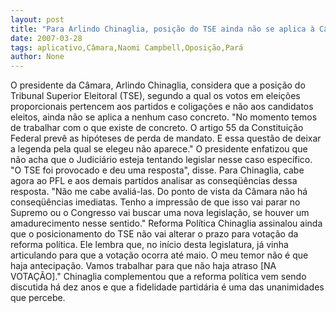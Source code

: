 ```yaml
---
layout: post
title: "Para Arlindo Chinaglia, posição do TSE ainda não se aplica à Câmara"
date: 2007-03-28
tags: aplicativo,Câmara,Naomi Campbell,Oposição,Pará
author: None
---
```

O presidente da Câmara, Arlindo Chinaglia, considera que a posição do Tribunal Superior Eleitoral (TSE), segundo a qual os votos em eleições proporcionais pertencem aos partidos e coligações e não aos candidatos eleitos, ainda não se aplica a nenhum caso concreto. \"No momento temos de trabalhar com o que existe de concreto. O artigo 55 da Constituição Federal prevê as hipóteses de perda de mandato. E essa questão de deixar a legenda pela qual se elegeu não aparece.\" 
O presidente enfatizou que não acha que o Judiciário esteja tentando legislar nesse caso específico. \"O TSE foi provocado e deu uma resposta\", disse. Para Chinaglia, cabe agora ao PFL e aos demais partidos analisar as conseqüências dessa resposta. \"Não me cabe avaliá-las. Do ponto de vista da Câmara não há conseqüências imediatas. Tenho a impressão de que isso vai parar no Supremo ou o Congresso vai buscar uma nova legislação, se houver um amadurecimento nesse sentido.\"
Reforma Política 
Chinaglia assinalou ainda que o posicionamento do TSE não vai alterar o prazo para votação da reforma política. Ele lembra que, no início desta legislatura, já vinha articulando para que a votação ocorra até maio. O meu temor não é que haja antecipação. Vamos trabalhar para que não haja atraso [NA VOTAÇÃO].\"
Chinaglia complementou que a reforma política vem sendo discutida há dez anos e que a fidelidade partidária é uma das unanimidades que percebe. 